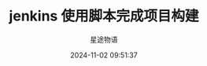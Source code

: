 ---
title: jenkins 使用脚本完成项目构建
date: 2024-11-02 09:51:37
permalink: /pages/jenkins2/
categories:
  - 运维
  - Jenkins
tags:
  - Jenkins
author: 星途物语
---